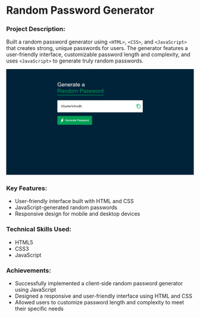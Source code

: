 # Random Password Generator

### Project Description:

Built a random password generator using `<HTML>`, `<CSS>`, and `<JavaScript>` that creates strong, unique passwords for users. The generator features a user-friendly interface, customizable password length and complexity, and uses `<JavaScript>` to generate truly random passwords.

![1726146572790](image/README/1726146572790.png)

### Key Features:

- User-friendly interface built with HTML and CSS
- JavaScript-generated random passwords
- Responsive design for mobile and desktop devices

### Technical Skills Used:

- HTML5
- CSS3
- JavaScript

### Achievements:

- Successfully implemented a client-side random password generator using JavaScript
- Designed a responsive and user-friendly interface using HTML and CSS
- Allowed users to customize password length and complexity to meet their specific needs
